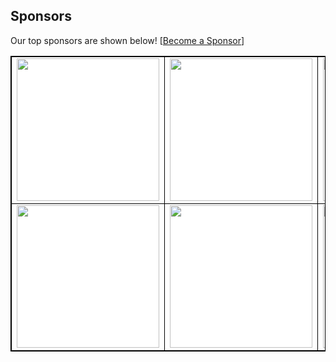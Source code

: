 ## Sponsors

Our top sponsors are shown below! [[Become a Sponsor](http://127.0.0.1:5001/readmesponsors-prod/us-central1/api/sponsors/qCSQH5ObU7huFRSiotCU)]

<table style="background-color: white; border: 1px solid black">
    <tbody>
        <tr width="1200px">
            <td width="300px" align="center" style="border: 1px solid black">
  <a href="http://127.0.0.1:5001/readmesponsors-prod/us-central1/api/sponsors/qCSQH5ObU7huFRSiotCU/1">
    <img src="https://storage.googleapis.com/readmesponsors-prod.firebasestorage.app/projects/qCSQH5ObU7huFRSiotCU/image_1.png" width="228"/>
  </a>
</td>
            <td width="300px" align="center" style="border: 1px solid black">
  <a href="http://127.0.0.1:5001/readmesponsors-prod/us-central1/api/sponsors/qCSQH5ObU7huFRSiotCU/2">
    <img src="https://storage.googleapis.com/readmesponsors-prod.firebasestorage.app/projects/qCSQH5ObU7huFRSiotCU/image_2.png" width="228"/>
  </a>
</td>
            <td width="300px" align="center" style="border: 1px solid black">
  <a href="http://127.0.0.1:5001/readmesponsors-prod/us-central1/api/sponsors/qCSQH5ObU7huFRSiotCU/3">
    <img src="https://storage.googleapis.com/readmesponsors-prod.firebasestorage.app/projects/qCSQH5ObU7huFRSiotCU/image_3.png" width="228"/>
  </a>
</td>
            <td width="300px" align="center" style="border: 1px solid black">
  <a href="http://127.0.0.1:5001/readmesponsors-prod/us-central1/api/sponsors/qCSQH5ObU7huFRSiotCU/4">
    <img src="https://storage.googleapis.com/readmesponsors-prod.firebasestorage.app/projects/qCSQH5ObU7huFRSiotCU/image_4.png" width="228"/>
  </a>
</td>
        </tr>
        <tr width="1200px">
            <td width="300px" align="center" style="border: 1px solid black">
  <a href="http://127.0.0.1:5001/readmesponsors-prod/us-central1/api/sponsors/qCSQH5ObU7huFRSiotCU/5">
    <img src="https://storage.googleapis.com/readmesponsors-prod.firebasestorage.app/projects/qCSQH5ObU7huFRSiotCU/image_5.png" width="228"/>
  </a>
</td>
            <td width="300px" align="center" style="border: 1px solid black">
  <a href="http://127.0.0.1:5001/readmesponsors-prod/us-central1/api/sponsors/qCSQH5ObU7huFRSiotCU/6">
    <img src="https://storage.googleapis.com/readmesponsors-prod.firebasestorage.app/projects/qCSQH5ObU7huFRSiotCU/image_6.png" width="228"/>
  </a>
</td>
            <td width="300px" align="center" style="border: 1px solid black">
  <a href="http://127.0.0.1:5001/readmesponsors-prod/us-central1/api/sponsors/qCSQH5ObU7huFRSiotCU/7">
    <img src="https://storage.googleapis.com/readmesponsors-prod.firebasestorage.app/projects/qCSQH5ObU7huFRSiotCU/image_7.png" width="228"/>
  </a>
</td>
            <td width="300px" align="center" style="border: 1px solid black">
  <a href="http://127.0.0.1:5001/readmesponsors-prod/us-central1/api/sponsors/qCSQH5ObU7huFRSiotCU/8">
    <img src="https://storage.googleapis.com/readmesponsors-prod.firebasestorage.app/projects/qCSQH5ObU7huFRSiotCU/image_8.png" width="228"/>
  </a>
</td>
        </tr>
    </tbody>
</table>
